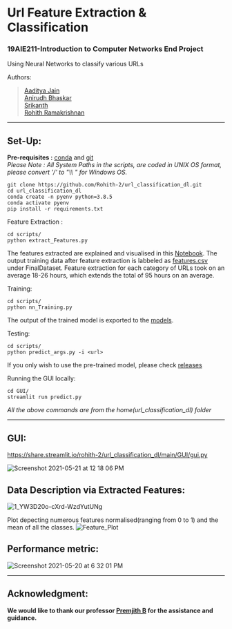 # Url Feature Extraction & Classification 
### 19AIE211-Introduction to Computer Networks End Project   
Using Neural Networks to classify various URLs  
  
Authors:  
> [Aaditya Jain](https://github.com/aadityajain1)    
> [Anirudh Bhaskar](https://github.com/AnirudhBhaskar21)    
> [Srikanth]( https://github.com/Srikanth-AIE)    
> [Rohith Ramakrishnan](https://github.com/Rohith-2)
<hr style=\"border:0.5px solid gray\"> </hr>

## Set-Up:
__Pre-requisites :__ [conda](https://repo.anaconda.com/) and [git](https://git-scm.com/)     
*Please Note : All System Paths in the scripts, are coded in UNIX OS format, please convert '/' to "\\\ " for Windows OS.*
```
git clone https://github.com/Rohith-2/url_classification_dl.git
cd url_classification_dl
conda create -n pyenv python=3.8.5
conda activate pyenv
pip install -r requirements.txt
```
Feature Extraction :    
```
cd scripts/
python extract_Features.py
```
The features extracted are explained and visualised in this [Notebook](https://github.com/Rohith-2/url_classification_dl/blob/main/Notebook/DataProcessing.ipynb). The output training data after feature extraction is labbeled as [features.csv](https://github.com/Rohith-2/url_classification_dl/blob/main/FinalDataset/feature.csv) under FinalDataset. Feature extraction for each category of URLs took on an average 18-26 hours, which extends the total of 95 hours on an average.  
  
Training:
```
cd scripts/
python nn_Training.py
```
The output of the trained model is exported to the [models](https://github.com/Rohith-2/url_classification_dl/blob/main/models).  
  
Testing:
```
cd scripts/
python predict_args.py -i <url>
``` 
If you only wish to use the pre-trained model, please check [releases](https://github.com/Rohith-2/url_classification_dl/releases)    

Running the GUI locally:
```
cd GUI/
streamlit run predict.py
```
*All the above commands are from the home(url_classification_dl) folder*  
<hr style=\"border:0.5px solid gray\"> </hr>   
  
## GUI:  
https://share.streamlit.io/rohith-2/url_classification_dl/main/GUI/gui.py 

![Screenshot 2021-05-21 at 12 18 06 PM](https://user-images.githubusercontent.com/55501708/119094445-a8e87280-ba2e-11eb-8241-56c580f073cb.png)  

## Data Description via Extracted Features:
  
![1_YW3D20o-cXrd-WzdYutUNg](https://user-images.githubusercontent.com/55501708/118959890-5b153100-b980-11eb-8c86-71e42c63329b.png)  

  
Plot depecting numerous features normalised(ranging from 0 to 1) and the mean of all the classes. 
![Feature_Plot](https://user-images.githubusercontent.com/55501708/118984429-1f3b9500-b99b-11eb-8ec3-46e264cb95a4.png)

## Performance metric:  
![Screenshot 2021-05-20 at 6 32 01 PM](https://user-images.githubusercontent.com/55501708/118983160-c1f31400-b999-11eb-8fd9-dd54a204f6d0.png)  

<hr style=\"border:0.5px solid gray\"> </hr>   

## Acknowledgment:  
__We would like to thank our professor [Premjith B](https://github.com/premjithb) for the assistance and guidance.__


